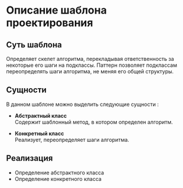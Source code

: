 # Описание шаблона проектирования

## Суть шаблона
Определяет скелет алгоритма, перекладывая ответственность за некоторые его шаги на подклассы. Паттерн позволяет подклассам переопределять шаги алгоритма, не меняя его общей структуры.

## Сущности
В данном шаблоне можно выделить следующие сущности :
    
* **Абстрактный класс**  
Содержит шаблонный метод, в котором определен алгоритм.

* **Конкретный класс**  
Реализует, переопределяет шаги алгоритма.

## Реализация
* Определение абстрактного класса
* Определение конкретного класса